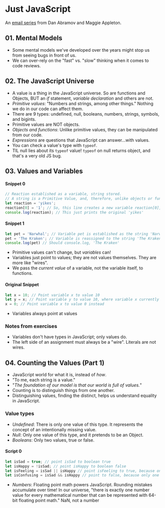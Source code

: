 # Just JavaScript 
An [email series](https://justjavascript.com/) from Dan Abramov and Maggie Appleton. 

## 01. Mental Models 
* Some mental models we've developed over the years might stop us from seeing bugs in front of us. 
* We can over-rely on the "fast" vs. "slow" thinking when it comes to code reviews. 

## 02. The JavaScript Universe  
* A value is a thing in the JavaScript universe. So are functions and Objects, BUT an _if_ statement, _variable declaration_ and others are not. 
* _Primitive values_: "Numbers and strings, among other things." Nothing we do in our code can affect them. 
* There are 9 types: undefined, null, booleans, numbers, strings, symbols, and bigints. 
* Primitive values are NOT objects. 
* _Objects and functions_: Unlike primitive values, they can be manipulated from our code. 
* _Expressions_ are questions that JavaScript can answer...with values. 
* You can check a value's type with `typeof`. 
* TIL null lies about its `typeof` value! `typeof` on null returns object, and that's a very old JS bug. 

## 03. Values and Variables 
#### Snippet 0  
```javascript 
// Reaction established as a variable, string stored. 
// A string is a Primitive Value, and, therefore, unlike objects or functions *is immutable* 
let reaction = 'yikes'; 
reaction[0] = '1'; // So, this line creates a new variable reaction[0], set to '1' 
console.log(reaction); // This just prints the original 'yikes' 
```

#### Snippet 1
```javascript
let pet = 'Narwhal'; // Variable pet is established as the string 'Narwhal' 
pet = 'The Kraken'; // Variable is reassigned to the string 'The Kraken' 
console.log(pet) // Should console.log, 'The Kraken' 
``` 
* Primitive values can't change, but _variables_ can! 
* Variables just point to values; they are not values themselves. They are more like "wires". 
* We pass the _current value_ of a variable, not the variable itself, to functions. 

#### Original Snippet
```javascript
let x = 10; // Point variable x to value 10 
let y = x; // Point variable y to value 10, where variable x currently points to 
x = 0; // Point variable x to value 0 instead 
```
* Variables always point at values 

### Notes from exercises 
* Variables don't have types in JavaScript; only values do. 
* The left side of an assignment must always be a "wire". Literals are not wires. 

## 04. Counting the Values (Part 1) 
* JavaScript world for what it is, instead of _how_. 
* "To me, each string is a value." 
* "_The foundation of our model is that our world is full of values._"
* Counting is to distinguish things from one another. 
* Distinguishing values, finding the distinct, helps us understand equality in JavaScript. 
### Value types
* _Undefined_: There is only one value of this type. It represents the concept of an intentionally missing value.  
* _Null_: Only one value of this type, and it pretends to be an Object. 
* _Booleans_: Only two values, true or false. 
#### Script 0 
```javascript
let isSad = true; // point isSad to boolean true
let isHappy = !isSad; // point isHappy to boolean false 
let isFeeling = isSad || isHappy // point isFeeling to true, because one of the values is true 
let isConfusing = isSad && isHappy // point to false, because only one is true 
```
* _Numbers_: Floating point math powers JavaScript. Rounding mistakes accumulate over time! In our universe, "there is exactly one number value for every mathematical number that can be represented with 64-bit floating point math." NaN, not a number 